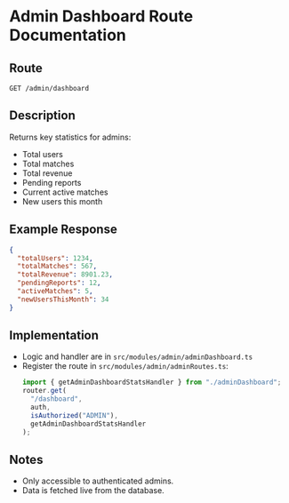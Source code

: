 # Admin Dashboard Route Documentation

## Route

`GET /admin/dashboard`

## Description

Returns key statistics for admins:

- Total users
- Total matches
- Total revenue
- Pending reports
- Current active matches
- New users this month

## Example Response

```json
{
  "totalUsers": 1234,
  "totalMatches": 567,
  "totalRevenue": 8901.23,
  "pendingReports": 12,
  "activeMatches": 5,
  "newUsersThisMonth": 34
}
```

## Implementation

- Logic and handler are in `src/modules/admin/adminDashboard.ts`
- Register the route in `src/modules/admin/adminRoutes.ts`:
  ```js
  import { getAdminDashboardStatsHandler } from "./adminDashboard";
  router.get(
    "/dashboard",
    auth,
    isAuthorized("ADMIN"),
    getAdminDashboardStatsHandler
  );
  ```

## Notes

- Only accessible to authenticated admins.
- Data is fetched live from the database.
